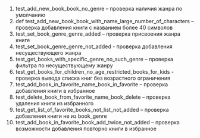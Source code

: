 1.	test_add_new_book_book_no_genre – проверка наличия жанра по умолчанию
2.	def test_add_new_book_book_with_name_large_number_of_characters – проверка добавления книги с названием более 40 символов 
3.	test_set_book_genre_genre_added – проверка присвоения жанра книге 
4.	test_set_book_genre_genre_not_added - проверка добавления несуществующего жанра
5.	test_get_books_with_specific_genre_no_such_genre – проверка фильтра по несуществующему жанру
6.	test_get_books_for_children_no_age_restricted_books_for_kids - проверка вывода списка книг без возрастного ограничения
7.	test_add_book_in_favorite_name_book_in_favorite – проверка добавления книги в избранное
8.	test_delete_book_from_favorite_name_book_delete – проверка удаления книги из избранного
9.	test_get_list_of_favorite_books_not_list_not_added – проверка добавления книги не из book_genre
10.	test_add_book_in_favorite_book_add_twice_not_added – проверка возможности добавления повторно книги в избранное



